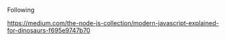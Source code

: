 Following

https://medium.com/the-node-js-collection/modern-javascript-explained-for-dinosaurs-f695e9747b70
